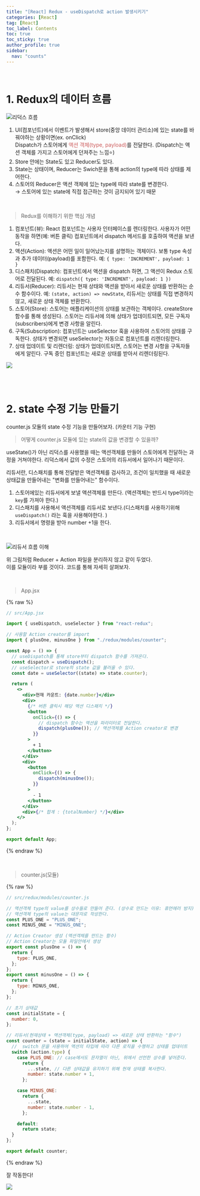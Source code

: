 ```yaml
---
title: "[React] Redux - useDispatch로 action 발생시키기"
categories: [React]
tag: [React]
toc_label: Contents
toc: true
toc_sticky: true
author_profile: true
sidebar:
  nav: "counts"
---
```


<br>

# 1. Redux의 데이터 흐름

![리덕스 흐름](<../../../assets/images/2024/리덕스 흐름.gif>)

1. UI(컴포넌트)에서 이벤트가 발생해서 store(중앙 데이터 관리소)에 있는 state를 바꿔야하는 상황이면(ex. onClick)<br> Dispatch가 스토어에게 <span style="color:indianred">액션 객체(type, payload)</span>를 전달한다. (Dispatch는 액션 객체를 가지고 스토어에게 던져주는 느낌⭐)
2. Store 안에는 State도 있고 Reducer도 있다.
3. State는 상태이며, Reducer는 Swich문을 통해 action의 type에 따라 상태를 제어한다.<br>
4. 스토어의 Reducer은 액션 객체에 있는 type에 따라 state를 변경한다.<br> → 스토어에 있는 state에 직접 접근하는 것이 금지되어 있기 때문

<br>

> Redux를 이해하기 위한 핵심 개념

1. 컴포넌트(뷰): React 컴포넌트는 사용자 인터페이스를 렌더링한다. 사용자가 어떤 동작을 하면(예: 버튼 클릭) 컴포넌트에서 dispatch 메서드를 호출하여 액션을 보낸다.
2. 액션(Action): 액션은 어떤 일이 일어났는지를 설명하는 객체이다. 보통 type 속성과 추가 데이터(payload)를 포함한다. 예: `{ type: 'INCREMENT', payload: 1 }`
3. 디스패치(Dispatch): 컴포넌트에서 액션을 dispatch 하면, 그 액션이 Redux 스토어로 전달된다. 예: `dispatch({ type: 'INCREMENT', payload: 1 })`
4. 리듀서(Reducer): 리듀서는 현재 상태와 액션을 받아서 새로운 상태를 반환하는 순수 함수이다. 예: `(state, action) => newState`, 리듀서는 상태를 직접 변경하지 않고, 새로운 상태 객체를 반환한다.
5. 스토어(Store): 스토어는 애플리케이션의 상태를 보관하는 객체이다. createStore 함수를 통해 생성된다. 스토어는 리듀서에 의해 상태가 업데이트되면, 모든 구독자(subscribers)에게 변경 사항을 알린다.
6. 구독(Subscription): 컴포넌트는 useSelector 훅을 사용하여 스토어의 상태를 구독한다. 상태가 변경되면 useSelector는 자동으로 컴포넌트를 리렌더링한다.
7. 상태 업데이트 및 리렌더링: 상태가 업데이트되면, 스토어는 변경 사항을 구독자들에게 알린다. 구독 중인 컴포넌트는 새로운 상태를 받아서 리렌더링된다.

![](/assets/images/2024/2024-07-19-19-55-34.png)

<br><br>

# 2. state 수정 기능 만들기

counter.js 모듈의 state 수정 기능을 만들어보자. (카운터 기능 구현)

> 어떻게 counter.js 모듈에 있는 state의 값을 변경할 수 있을까?

useState()가 아닌 리덕스를 사용했을 때는 액션객체를 만들어 스토어에게 전달하는 과정을 거쳐야한다. 리덕스에서 값의 수정은 스토어의 리듀서에서 일어나기 때문이다.

리듀서란, 디스패치를 통해 전달받은 액션객체를 검사하고, 조건이 일치했을 때 새로운 상태값을 만들어내는 "변화를 만들어내는" 함수이다.

1. 스토어에있는 리듀서에게 보낼 액션객체를 만든다. (액션객체는 반드시 type이라는 `key`를 가져야 한다.)
2. 디스패치를 사용해서 액션객체를 리듀서로 보낸다.(디스패치를 사용하기위해 `useDispatch()` 라는 훅을 사용해야한다. )
3. 리듀서에서 명령을 받아 number +1을 한다.

<br>

![리듀서 흐름 이해](../../../assets/images/2024/%EB%A6%AC%EB%93%80%EC%84%9C%ED%9D%90%EB%A6%84%EC%9D%B4%ED%95%B4.jpg)

위 그림처럼 Reducer + Action 파일을 분리하지 않고 같이 두었다.<br>
이를 모듈이라 부를 것이다. 코드를 통해 자세히 살펴보자.

<br>

> App.jsx

{% raw %}

```jsx
// src/App.jsx

import { useDispatch, useSelector } from "react-redux";

// 사용할 Action creator를 import
import { plusOne, minusOne } from "./redux/modules/counter";

const App = () => {
  // useDispatch를 통해 store부터 dispatch 함수를 가져온다.
  const dispatch = useDispatch();
  // useSelector로 store의 state 값을 불러올 수 있다.
  const date = useSelector((state) => state.counter);

  return (
    <>
      <div>현재 카운트: {date.number}</div>
      <div>
        {/* 버튼 클릭시 해당 액션 디스패치 */}
        <button
          onClick={() => {
            // dispatch 함수는 액션을 파라미터로 전달한다.
            dispatch(plusOne()); // 액션객체를 Action creator로 변경
          }}
        >
          + 1
        </button>
      </div>
      <div>
        <button
          onClick={() => {
            dispatch(minusOne());
          }}
        >
          - 1
        </button>
      </div>
      <div>{/* 합계 : {totalNumber} */}</div>
    </>
  );
};

export default App;
```

{% endraw %}

<br>

> counter.js(모듈)

{% raw %}

```jsx
// src/redux/modules/counter.js

// 액션객체 type의 value를 상수들로 만들어 준다. (상수로 만드는 이유: 휴먼에러 방지)
// 액션객체 type의 value는 대문자로 작성한다.
const PLUS_ONE = "PLUS_ONE";
const MINUS_ONE = "MINUS_ONE";

// Action Creator 생성 (액션객체를 만드는 함수)
// Action Creator는 모듈 파일안에서 생성
export const plusOne = () => {
  return {
    type: PLUS_ONE,
  };
};
export const minusOne = () => {
  return {
    type: MINUS_ONE,
  };
};

// 초기 상태값
const initialState = {
  number: 0,
};

// 리듀서(현재상태 + 액션객체(type, payload) => 새로운 상태 반환하는 "함수")
const counter = (state = initialState, action) => {
  //  switch 문을 사용하여 액션의 타입에 따라 다른 로직을 수행하고 상태를 업데이트
  switch (action.type) {
    case PLUS_ONE: // case에서도 문자열이 아닌, 위에서 선언한 상수를 넣어준다.
      return {
        ...state, // 다른 상태값을 유지하기 위해 현재 상태를 복사한다.
        number: state.number + 1,
      };

    case MINUS_ONE:
      return {
        ...state,
        number: state.number - 1,
      };

    default:
      return state;
  }
};

export default counter;
```

{% endraw %}

잘 작동한다!

![](/assets/images/2024/2024-02-02-10-39-06.png)

<br>
